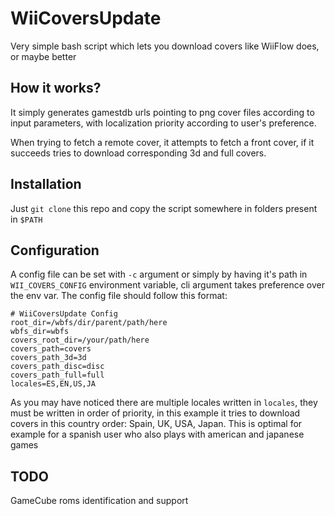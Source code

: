 # WiiCoversUpdate

Very simple bash script which lets you download covers like WiiFlow does, or maybe better

## How it works?

It simply generates gamestdb urls pointing to png cover files according to input parameters, with localization priority according to user's preference.

When trying to fetch a remote cover, it attempts to fetch a front cover, if it succeeds tries to download corresponding 3d and full covers.

## Installation

Just `git clone` this repo and copy the script somewhere in folders present in `$PATH`

## Configuration

A config file can be set with `-c` argument or simply by having it's path in `WII_COVERS_CONFIG` environment variable, cli argument takes preference over the env var. The config file should follow this format:

    # WiiCoversUpdate Config
    root_dir=/wbfs/dir/parent/path/here
    wbfs_dir=wbfs
    covers_root_dir=/your/path/here
    covers_path=covers
    covers_path_3d=3d
    covers_path_disc=disc
    covers_path_full=full
    locales=ES,EN,US,JA

As you may have noticed there are multiple locales written in `locales`, they must be written in order of priority, in this example it tries to download covers in this country order: Spain, UK, USA, Japan. This is optimal for example for a spanish user who also plays with american and japanese games

## TODO

GameCube roms identification and support
